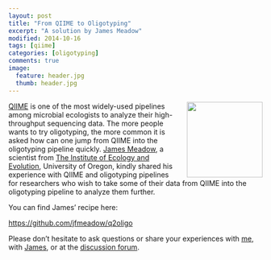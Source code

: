 ```yaml
---
layout: post
title: "From QIIME to Oligotyping"
excerpt: "A solution by James Meadow"
modified: 2014-10-16
tags: [qiime]
categories: [oligotyping]
comments: true
image:
  feature: header.jpg
  thumb: header.jpg
---
```


<img src="{{ site.url }}/images/oligotyping/james.meadow-240x300.jpg" width="150" style="float: right; margin-left: 20px;">

[QIIME](http://qiime.org/) is one of the most widely-used pipelines among microbial ecologists to analyze their high-throughput sequencing data. The more people wants to try oligotyping, the more common it is asked how can one jump from QIIME into the oligotyping pipeline quickly. [James Meadow](http://scholar.google.com/citations?user=_OIfYf4AAAAJ), a scientist from [The Institute of Ecology and Evolution](http://ie2.uoregon.edu/), University of Oregon, kindly shared his experience with QIIME and oligotyping pipelines for researchers who wish to take some of their data from QIIME into the oligotyping pipeline to analyze them further.

You can find James’ recipe here:

[https://github.com/jfmeadow/q2oligo
](https://github.com/jfmeadow/q2oligo)

Please don’t hesitate to ask questions or share your experiences with [me](http://meren.org/research/), with [James](http://jamesmeadow.wordpress.com/), or at the [discussion forum](https://groups.google.com/forum/#!forum/oligotyping).
